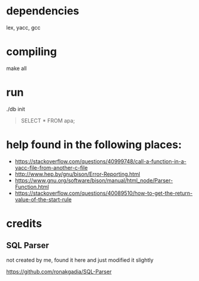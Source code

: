 # dependencies

lex, yacc, gcc

# compiling

make all

# run

./db init

> SELECT * FROM apa;

# help found in the following places:

* https://stackoverflow.com/questions/40999748/call-a-function-in-a-yacc-file-from-another-c-file
* http://www.hep.by/gnu/bison/Error-Reporting.html
* https://www.gnu.org/software/bison/manual/html_node/Parser-Function.html
* https://stackoverflow.com/questions/40089510/how-to-get-the-return-value-of-the-start-rule

# credits

## SQL Parser

not created by me, found it here and just modified it slightly

https://github.com/ronakgadia/SQL-Parser
